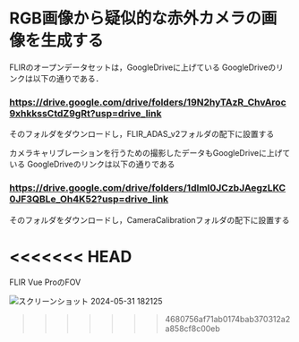 # RGB画像から疑似的な赤外カメラの画像を生成する

FLIRのオープンデータセットは，GoogleDriveに上げている
GoogleDriveのリンクは以下の通りである．
### https://drive.google.com/drive/folders/19N2hyTAzR_ChvAroc9xhkkssCtdZ9gRt?usp=drive_link
そのフォルダをダウンロードし，FLIR_ADAS_v2フォルダの配下に設置する

カメラキャリブレーションを行うための撮影したデータもGoogleDriveに上げている
GoogleDriveのリンクは以下の通りである
### https://drive.google.com/drive/folders/1dlml0JCzbJAegzLKC0JF3QBLe_Oh4K52?usp=drive_link
そのフォルダをダウンロードし，CameraCalibrationフォルダの配下に設置する


<<<<<<< HEAD
=======

FLIR Vue ProのFOV

![スクリーンショット 2024-05-31 182125](https://github.com/KawaharaItsuki/RGBtoTHERMAL/assets/162657156/15e5d92f-6d4a-4a50-a5da-01855dabead8)
>>>>>>> 4680756af71ab0174bab370312a2a858cf8c00eb
